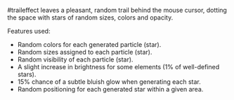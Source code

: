 #traileffect leaves a pleasant, random trail behind the mouse cursor, dotting the space with stars of random sizes, colors and opacity.

Features used:
- Random colors for each generated particle (star).
- Random sizes assigned to each particle (star).
- Random visibility of each particle (star).
- A slight increase in brightness for some elements (1% of well-defined stars).
- 15% chance of a subtle bluish glow when generating each star.
- Random positioning for each generated star within a given area.
